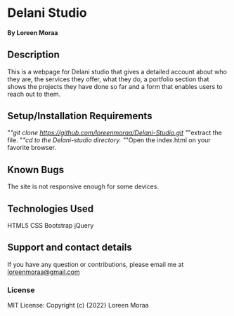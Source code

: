 # Delani Studio
#### By Loreen Moraa
## Description
This is a webpage for Delani studio that gives a detailed account about who they are, the services they offer, what they do, a portfolio section that shows the projects they have done so far and a form that enables users to reach out to them. 
## Setup/Installation Requirements
"*"git clone https://github.com/loreenmoraa/Delani-Studio.git
"*"extract the file.
"*"cd to the Delani-studio directory.
"*"Open the index.html on your favorite browser.
## Known Bugs
The site is not responsive enough for some devices.
## Technologies Used
HTML5
CSS
Bootstrap
jQuery
## Support and contact details
If you have any question or contributions, please email me at loreenmoraa@gmail.com
### License
MIT License:
Copyright (c) {2022} Loreen Moraa

